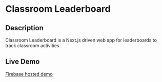 # Classroom Leaderboard
## Description
Classroom Leaderboard is a Next.js driven web app for leaderboards to track classroom activities. 

## Live Demo
[Firebase hosted demo](https://advanced-web-leaderboard.web.app/)